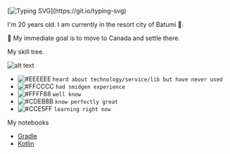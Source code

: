 [![Typing SVG](https://readme-typing-svg.herokuapp.com?font=Indie+Flower&size=32&duration=6000&pause=100000&color=000000&width=535&lines=Hi+there!+Welcome+to+my+github+page.)](https://git.io/typing-svg)

I'm 20 years old. I am currently in the resort city of Batumi :ocean:. 

:dart: My immediate goal is to move to Canada and settle there.

My skill tree.

![alt text](https://github.com/miaskor/miaskor/blob/main/Skill%20tree.drawio%20(1).png?raw=true)

- ![#EEEEEE](https://via.placeholder.com/15/EEEEEE/EEEEEE.png) `heard about technology/service/lib but have never used`
- ![#FFCCCC](https://via.placeholder.com/15/FFCCCC/FFCCCC.png) `had smidgen experience `
- ![#FFFF88](https://via.placeholder.com/15/FFFF88/FFFF88.png) `well know`
- ![#CDEB8B](https://via.placeholder.com/15/CDEB8B/CDEB8B.png) `know perfectly great`
- ![#CCE5FF](https://via.placeholder.com/15/CCE5FF/CCE5FF.png) `learning right now`


My notebooks

- [Gradle](https://docs.google.com/document/d/1-d4HHRU3U8ZO5oLnk-KtLDz_HFSPb9GGurRmPuS9pv4/edit?usp=sharing)
- [Kotlin](https://docs.google.com/document/d/1uNWOsy_Fqx7VybuAsLisud4_xCduA9M5mIDB8q5r5ek/edit?usp=sharing)
